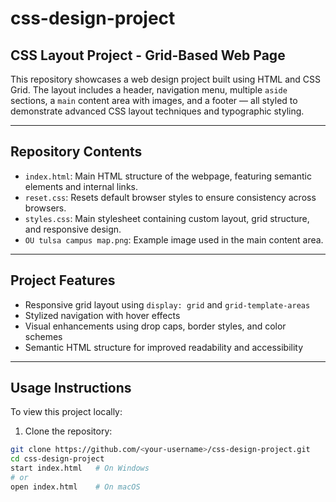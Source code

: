 # css-design-project

## CSS Layout Project - Grid-Based Web Page

This repository showcases a web design project built using HTML and CSS Grid. The layout includes a header, navigation menu, multiple `aside` sections, a `main` content area with images, and a footer — all styled to demonstrate advanced CSS layout techniques and typographic styling.

---

## Repository Contents

- `index.html`: Main HTML structure of the webpage, featuring semantic elements and internal links.
- `reset.css`: Resets default browser styles to ensure consistency across browsers.
- `styles.css`: Main stylesheet containing custom layout, grid structure, and responsive design.
- `OU tulsa campus map.png`: Example image used in the main content area.

---

## Project Features

- Responsive grid layout using `display: grid` and `grid-template-areas`
- Stylized navigation with hover effects
- Visual enhancements using drop caps, border styles, and color schemes
- Semantic HTML structure for improved readability and accessibility

---

## Usage Instructions

To view this project locally:

1. Clone the repository:
```bash
git clone https://github.com/<your-username>/css-design-project.git
cd css-design-project
start index.html   # On Windows
# or
open index.html    # On macOS

